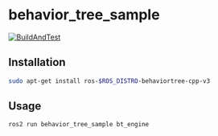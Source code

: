 # behavior_tree_sample
[![BuildAndTest](https://img.shields.io/github/workflow/status/YumaMatsumura/behavior_tree_sample/build%20and%20test)](https://github.com/YumaMatsumura/behavior_tree_sample/actions/workflows/build.yml)

## Installation
```bash
sudo apt-get install ros-$ROS_DISTRO-behaviortree-cpp-v3
```

## Usage
```bash
ros2 run behavior_tree_sample bt_engine
```
